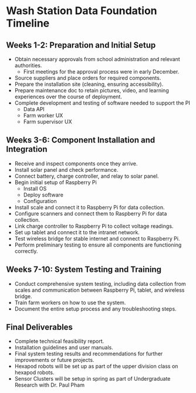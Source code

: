 # Wash Station Data Foundation Timeline

## Weeks 1-2: Preparation and Initial Setup
-   Obtain necessary approvals from school administration and relevant authorities.
    - First meetings for the approval process were in early December.
-   Source suppliers and place orders for required components.
-   Prepare the installation site (cleaning, ensuring accessibility).
-   Prepare maintenance doc to retain pictures, video, and learning experiences over the course of deployment.
-   Complete development and testing of software needed to support the PI
    - Data API
    - Farm worker UX
    - Farm supervisor UX

## Weeks 3-6: Component Installation and Integration
-   Receive and inspect components once they arrive.
-   Install solar panel and check performance.
-   Connect battery, charge controller, and relay to solar panel.
-   Begin initial setup of Raspberry Pi
    - Install OS
    - Deploy software
    - Configuration
-   Install scale and connect it to Raspberry Pi for data collection.
-   Configure scanners and connect them to Raspberry Pi for data collection.
-   Link charge controller to Raspberry Pi to collect voltage readings.
-   Set up tablet and connect it to the intranet network.
-   Test wireless bridge for stable internet and connect to Raspberry Pi.
-   Perform preliminary testing to ensure all components are functioning correctly.

## Weeks 7-10: System Testing and Training
-   Conduct comprehensive system testing, including data collection from scales and communication between Raspberry Pi, tablet, and wireless bridge.
-   Train farm workers on how to use the system.
-   Document the entire setup process and any troubleshooting steps.

## Final Deliverables
-   Complete technical feasibility report.
-   Installation guidelines and user manuals.
-   Final system testing results and recommendations for further improvements or future projects.
-   Hexapod robots will be set up as part of the upper division class on hexapod robots. 
-   Sensor Clusters will be setup in spring as part of Undergraduate Research with Dr. Paul Pham
